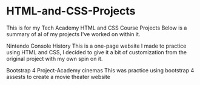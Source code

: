# HTML-and-CSS-Projects
This is for my Tech Academy HTML and CSS Course Projects
Below is a summary of al of my projects I've worked on within it.

Nintendo Console History
  This is a one-page website I made to practice using HTML and CSS, I decided to give it a bit of customization from the original project with my own spin on it.

Bootstrap 4 Project-Academy cinemas
  This was practice using bootstrap 4 assests to create a movie theater website
